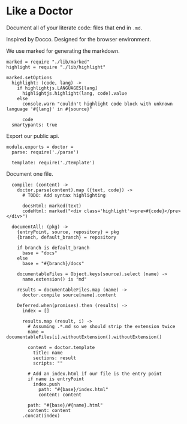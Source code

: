 Like a Doctor
=============

Document all of your literate code: files that end in `.md`.

Inspired by Docco. Designed for the browser environment.

We use marked for generating the markdown.

    marked = require "./lib/marked"
    highlight = require "./lib/highlight"
    
    marked.setOptions
      highlight: (code, lang) ->
        if highlightjs.LANGUAGES[lang]
          highlightjs.highlight(lang, code).value
        else
          console.warn "couldn't highlight code block with unknown language '#{lang}' in #{source}"
          
          code
      smartypants: true

Export our public api.

    module.exports = doctor =
      parse: require('./parse')
      
      template: require('./template')
      

Document one file.

      compile: (content) ->
        doctor.parse(content).map ({text, code}) ->
          # TODO: Add syntax highlighting

          docsHtml: marked(text)
          codeHtml: marked("<div class='highlight'><pre>#{code}</pre></div>")

      documentAll: (pkg) ->
        {entryPoint, source, repository} = pkg
        {branch, default_branch} = repository

        if branch is default_branch
          base = "docs"
        else
          base = "#{branch}/docs"

        documentableFiles = Object.keys(source).select (name) ->
          name.extension() is "md"
        
        results = documentableFiles.map (name) ->
          doctor.compile source[name].content

        Deferred.when(promises).then (results) ->
          index = []

          results.map (result, i) ->
            # Assuming .*.md so we should strip the extension twice
            name = documentableFiles[i].withoutExtension().withoutExtension()
            
            content = doctor.template
              title: name
              sections: result
              scripts: ""

            # Add an index.html if our file is the entry point
            if name is entryPoint
              index.push
                path: "#{base}/index.html"
                content: content

            path: "#{base}/#{name}.html"
            content: content
          .concat(index)
